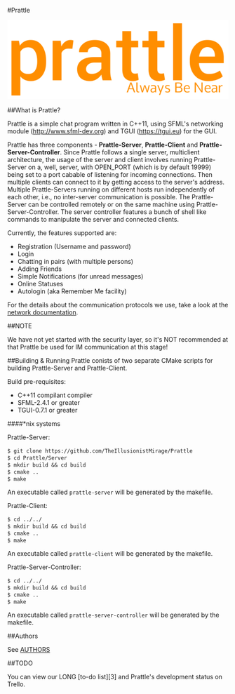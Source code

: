#Prattle

![Prattle](Client/resources/images/prattle-logo.png)


##What is Prattle?

Prattle is a simple chat program written in C++11, using SFML's networking
module (http://www.sfml-dev.org) and TGUI (https://tgui.eu) for the GUI.

Prattle has three components - **Prattle-Server**, **Prattle-Client** and
**Prattle-Server-Controller**. Since Prattle follows a single
server, multiclient architecture, the usage of the server and client involves
running Prattle-Server on a, well, server, with OPEN_PORT (which is by
default 19999) being set to a port cabable of listening for incoming
connections. Then multiple clients can connect to it by getting access to the
server's address. Multiple Prattle-Servers running on different hosts run
independently of each other, i.e., no inter-server communication is possible.
The Prattle-Server can be controlled remotely or on the same machine using
Prattle-Server-Controller. The server controller features a bunch of shell
like commands to manipulate the server and connected clients.

Currently, the features supported are:

* Registration (Username and password)
* Login
* Chatting in pairs (with multiple persons)
* Adding Friends
* Simple Notifications (for unread messages)
* Online Statuses
* Autologin (aka Remember Me facility)

For the details about the communication protocols we use, take a look at the
[network documentation][1].


##NOTE

We have not yet started with the security layer, so it's NOT recommended at
that Prattle be used for IM communication at this stage!


##Building & Running
Prattle conists of two separate CMake scripts for building Prattle-Server
and Prattle-Client.

Build pre-requisites:
* C++11 compilant compiler
* SFML-2.4.1 or greater
* TGUI-0.7.1 or greater

####*nix systems

Prattle-Server:
```
$ git clone https://github.com/TheIllusionistMirage/Prattle
$ cd Prattle/Server
$ mkdir build && cd build
$ cmake ..
$ make
```
An executable called `prattle-server` will be generated by the makefile.

Prattle-Client:
```
$ cd ../../
$ mkdir build && cd build
$ cmake ..
$ make
```
An executable called `prattle-client` will be generated by the makefile.

Prattle-Server-Controller:
```
$ cd ../../
$ mkdir build && cd build
$ cmake ..
$ make
```
An executable called `prattle-server-controller` will be generated by the makefile.


##Authors

See [AUTHORS][2]


##TODO

You can view our LONG [to-do list][3] and Prattle's development status on Trello.

[1]: https://github.com/TheIllusionistMirage/Prattle/blob/master/Documentation.md "network documentation"
[2]: https://github.com/TheIllusionistMirage/Prattle/blob/master/AUTHORS "AUTHORS"
[6]: https://trello.com/b/7T367Ya3/current-to-do-list "to-do list"
